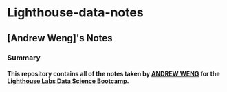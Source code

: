 # Lighthouse-data-notes
## [Andrew Weng]'s Notes


### Summary
#### This repository contains all of the notes taken by [ANDREW WENG](https://github.com/aweng57) for the [Lighthouse Labs Data Science Bootcamp](https://data.compass.lighthouselabs.ca/days/w02d2).

